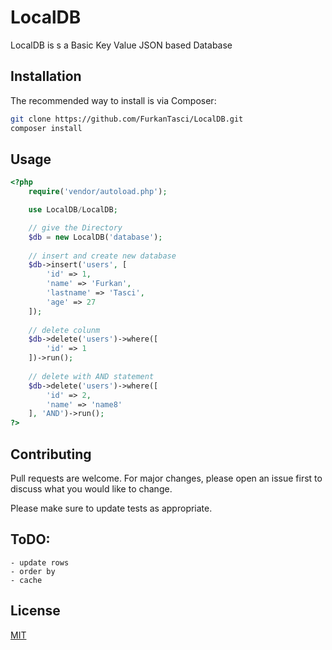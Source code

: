 # LocalDB

LocalDB is s a Basic Key Value JSON based Database

## Installation

The recommended way to install is via Composer:

```bash
git clone https://github.com/FurkanTasci/LocalDB.git
composer install
```

## Usage

```php
<?php
    require('vendor/autoload.php');

    use LocalDB/LocalDB;

    // give the Directory
    $db = new LocalDB('database');
    
    // insert and create new database
    $db->insert('users', [
        'id' => 1,
        'name' => 'Furkan',
        'lastname' => 'Tasci',
        'age' => 27
    ]);
    
    // delete colunm
    $db->delete('users')->where([
        'id' => 1
    ])->run();
    
    // delete with AND statement
    $db->delete('users')->where([
        'id' => 2,
        'name' => 'name8'
    ], 'AND')->run();
?>
```

## Contributing
Pull requests are welcome. For major changes, please open an issue first to discuss what you would like to change.

Please make sure to update tests as appropriate.

## ToDO:
    - update rows
    - order by
    - cache

## License
[MIT](https://choosealicense.com/licenses/mit/)
